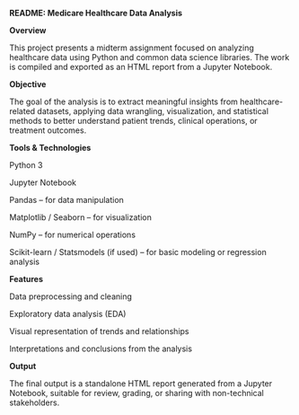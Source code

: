 **README: Medicare Healthcare Data Analysis**

**Overview**

This project presents a midterm assignment focused on analyzing healthcare data using Python and common data science libraries. The work is compiled and exported as an HTML report from a Jupyter Notebook.

**Objective**

The goal of the analysis is to extract meaningful insights from healthcare-related datasets, applying data wrangling, visualization, and statistical methods to better understand patient trends, clinical operations, or treatment outcomes.

**Tools & Technologies**

Python 3

Jupyter Notebook

Pandas – for data manipulation

Matplotlib / Seaborn – for visualization

NumPy – for numerical operations

Scikit-learn / Statsmodels (if used) – for basic modeling or regression analysis

**Features**

Data preprocessing and cleaning

Exploratory data analysis (EDA)

Visual representation of trends and relationships

Interpretations and conclusions from the analysis

**Output**

The final output is a standalone HTML report generated from a Jupyter Notebook, suitable for review, grading, or sharing with non-technical stakeholders.
